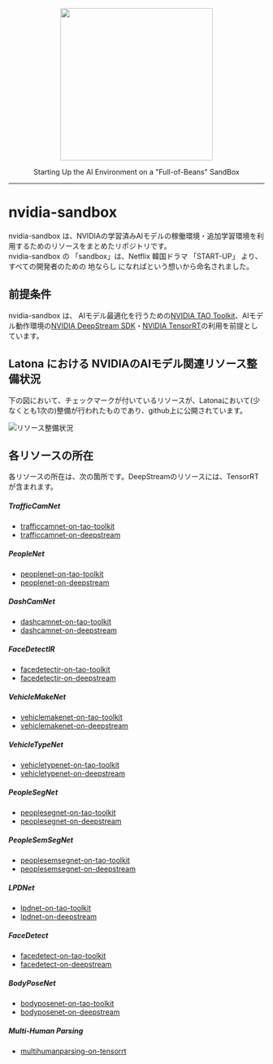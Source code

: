 <p align="center"> <img src="https://user-images.githubusercontent.com/91356865/144049159-1ebbd095-87d2-4a3c-81cb-277cc1d4c7b7.png" width="300"> </p> <p align="center"> Starting Up the AI Environment on a "Full-of-Beans" SandBox </p>

***

# nvidia-sandbox  
nvidia-sandbox は、NVIDIAの学習済みAIモデルの稼働環境・追加学習環境を利用するためのリソースをまとめたリポジトリです。  
nvidia-sandbox の 「sandbox」は、Netflix 韓国ドラマ 「START-UP」 より、すべての開発者のための 地ならし になればという想いから命名されました。  

## 前提条件  
nvidia-sandbox は、 AIモデル最適化を行うための[NVIDIA TAO Toolkit](https://developer.nvidia.com/ja-jp/tao-toolkit)、AIモデル動作環境の[NVIDIA DeepStream SDK](https://developer.nvidia.com/deepstream-sdk)・[NVIDIA TensorRT](https://developer.nvidia.com/tensorrt)の利用を前提としています。  

## Latona における NVIDIAのAIモデル関連リソース整備状況    
下の図において、チェックマークが付いているリソースが、Latonaにおいて(少なくとも1次の)整備が行われたものであり、github上に公開されています。  

![リソース整備状況](documents/NVIDIA_SANDBOX_20220516.drawio.png)

## 各リソースの所在  
各リソースの所在は、次の箇所です。DeepStreamのリソースには、TensorRTが含まれます。  

##### TrafficCamNet

* [trafficcamnet-on-tao-toolkit](https://github.com/latonaio/trafficcamnet-on-tao-toolkit)
* [trafficcamnet-on-deepstream](https://github.com/latonaio/trafficcamnet-on-deepstream)

##### PeopleNet

* [peoplenet-on-tao-toolkit](https://github.com/latonaio/peoplenet-on-tao-toolkit)
* [peoplenet-on-deepstream](https://github.com/latonaio/peoplenet-on-deepstream)

##### DashCamNet

* [dashcamnet-on-tao-toolkit](https://github.com/latonaio/dashcamnet-on-tao-toolkit)
* [dashcamnet-on-deepstream](https://github.com/latonaio/dashcamnet-on-deepstream)

##### FaceDetectIR

* [facedetectir-on-tao-toolkit](https://github.com/latonaio/facedetectir-on-tao-toolkit)
* [facedetectir-on-deepstream](https://github.com/latonaio/facedetectir-on-deepstream)

##### VehicleMakeNet

* [vehiclemakenet-on-tao-toolkit](https://github.com/latonaio/vehiclemakenet-on-tao-toolkit)
* [vehiclemakenet-on-deepstream](https://github.com/latonaio/vehiclemakenet-on-deepstream)

##### VehicleTypeNet

* [vehicletypenet-on-tao-toolkit](https://github.com/latonaio/vehicletypenet-on-tao-toolkit)
* [vehicletypenet-on-deepstream](https://github.com/latonaio/vehicletypenet-on-deepstream)

##### PeopleSegNet

* [peoplesegnet-on-tao-toolkit](https://github.com/latonaio/peoplesegnet-on-tao-toolkit)
* [peoplesegnet-on-deepstream](https://github.com/latonaio/peoplesegnet-on-deepstream)

##### PeopleSemSegNet

* [peoplesemsegnet-on-tao-toolkit](https://github.com/latonaio/peoplesemsegnet-on-tao-toolkit)
* [peoplesemsegnet-on-deepstream](https://github.com/latonaio/peoplesemsegnet-on-deepstream)

##### LPDNet

* [lpdnet-on-tao-toolkit](https://github.com/latonaio/lpdnet-on-tao-toolkit)
* [lpdnet-on-deepstream](https://github.com/latonaio/lpdnet-on-deepstream)

##### FaceDetect

* [facedetect-on-tao-toolkit](https://github.com/latonaio/facedetect-on-tao-toolkit)
* [facedetect-on-deepstream](https://github.com/latonaio/facedetect-on-deepstream)

##### BodyPoseNet

* [bodyposenet-on-tao-toolkit](https://github.com/latonaio/bodyposenet-on-tao-toolkit)
* [bodyposenet-on-deepstream](https://github.com/latonaio/bodyposenet-on-deepstream)

##### Multi-Human Parsing

* [multihumanparsing-on-tensorrt](https://github.com/latonaio/multihumanparsing-on-tensorrt)

